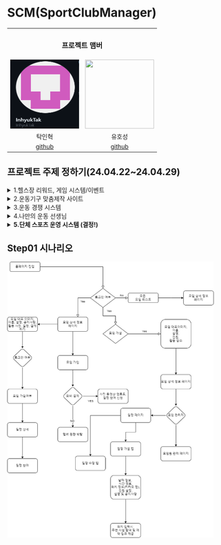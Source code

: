 # SCM(SportClubManager)

<table style="border: 2px;" align="center">
  <tr>
    <th colspan="2" align="center"><h3>프로젝트 맴버</h3></th>
  </tr><tr>
    <td> <img src="img\img1.PNG" width="160" height="160"></td>
    <td> <img src="img\img2.jpg" width="160" height="160"> </td>
  </tr><tr>
    <td align="center"> 탁인혁 </td>
    <td align="center"> 유호성 </td>
  </tr><tr>
    <td align="center"> <a href="https://github.com/InhyukTak">github</a></td>
    <td align="center"> <a href="https://github.com/jang-guan-hoho">github</a> </td>
  </tr>
</table>

## 프로젝트 주제 정하기(24.04.22~24.04.29)
<details>
<summary>1.헬스장 리워드, 게임 시스템/이벤트</summary>
<div markdown="1">
    
    1. 아이디어는 무엇이고, 무엇을 만들고자 하는가? 
    
    a : 운동 기구 사용 현황 및 사용 시간 확인, 헬스장에 가는 동기를 부여하기 위해 돌림판, 사다리타기 등의 간단한 게임(이를 수행했을 경우의 보상과 수행하지 않았을 경우의 벌칙 존재)
    
    운동기간에 따른 리워딩 시스템( 락커, 운동복, 헬스장 이용권 할인 또는 헬스장 자체 제품 할인 등)
    
    운동영상을 보여주는 것도 좋지만 운동을 하도록 마음먹게 다이어트 성공 영상을 보여주는것도 좋아보인다
    
    
    2. 목표 시장과 고객은?
    
    헬스장 사용자, 운동에 관심있어하는 사용자
    
    
     
    3. 기존에 유사한 서비스, 제품은? 그것들의 문제점은? 
    
    헬스장 전용 어플, 운동 기록 어플 : 헬스장 전용 어플은 기구별로 사용자를 기록하지 않고 헬스장을 이용하고 있는 인원만 체크해준다, 운동 기록 어플은 운동을 수행하면 기록이 되는데 이는 유용한 기능이지만 운동을 처음 접하는 사용자에게는 운동하는 행위 자체가 장벽이 될 수 있다.

    
    4. 기존의 서비스와 차이점은 무엇인가? 
    
    본 서비스는 기존의 서비스와 다르게 기존의 회원을 유지하는것에 목표가 있는것이 아니라 운동에 이제 막 관심이 있어하는 유저  또는 운동의 필요성을 느끼는 유저를 목표로하여 간단한 게임을 통하여 헬스장에 가는 동기를 부여하고 리워딩 시스템을 통하여 계속해서 헬스장에 다니도록 유도한다.
    
    
    5. 프로젝트 추진 과정에서 위험 요소는 무엇인가? 
    
    너무 간단한 프로젝트가 될 수 있다. 새로운 아이디어가 아닐 수 있다. 
    
    
    6. 프로젝트가 성공적으로 마무리된다면 어떠한 성과를 기대할 수 있는가? 
    
    실제 헬스장 시스템을 개발하는 것과 비슷하므로 해당 경험을 쌓을 수 있다.
    
    
    7. 두 명이서 1달 이내에 개발할 수 있는가? 
    
    가능해 보인다.
    
    
    8. 마감 2주 전(5월10일)까지는 무엇을 개발할 것인가? 최종 마감일(5월24일)까지는 무엇을 개발할 것인가? 
    
    2주전까지는 기능 구현을 완료하는것을 목표로하고 최종 컨텐츠를 풍성하게 할 것이다.
    
    
    9. 마감 이후에 이 프로젝트를 어떻게 발전시킬 수 있는가?
    
    사용자들이 흥미를 느끼는 포인트를 데이터를 통해 알 수 있을것이라 기대하기 때문에 해당 부분을 보안할 수 있을 것이다.
</div>
</details>

<details>
<summary>2.운동기구 맞춤제작 사이트</summary>
<div markdown="1">
    
    1. 아이디어는 무엇이고, 무엇을 만들고자 하는가? 
    
    a : 운동 매니아 층을 타겟으로 하는 시스템, 자기가 원하는 기능이 포함된 자신만의 커스텀 운동기구를 요청하면 기술자들이 요구사항에 맞는 운동기구를 제작하여 보내는 사이트
    
    
    2. 목표 시장과 고객은?
    
    운동 매니아
    
    
     
    3. 기존에 유사한 서비스, 제품은? 그것들의 문제점은? 
    
    클라우드 펀딩 시스템, 사기

    
    4. 기존의 서비스와 차이점은 무엇인가? 
    
    클라우드 펀딩은 다수가 돈을 모아 제작자를 후원하는 경향이 있다면 이것은 1대1로 개인 맞춤형 서비스이다,
    
    
    5. 프로젝트 추진 과정에서 위험 요소는 무엇인가? 
    
    기술자을 모집하는데 어려움이 있다.
    
    
    6. 프로젝트가 성공적으로 마무리된다면 어떠한 성과를 기대할 수 있는가? 
    
    운동 용품의 프리미엄 시장 개척
    
    
    7. 두 명이서 1달 이내에 개발할 수 있는가? 
    
    기본 기능은 가능해보인다.
    
    
    8. 마감 2주 전(5월10일)까지는 무엇을 개발할 것인가? 최종 마감일(5월24일)까지는 무엇을 개발할 것인가? 
    
    2주전까지는 기능 구현을 완료하는것을 목표로하고 최종 컨텐츠를 풍성하게 할 것이다.
    
    
    9. 마감 이후에 이 프로젝트를 어떻게 발전시킬 수 있는가?
    
    우수한 작품들은 대량 생산하는 식으로 자체 브랜드 화를 진행시킬수 있을 것이다.
</div>
</details>
<details>
<summary>3.운동 경쟁 시스템</summary>
<div markdown="1">
    
    1. 아이디어는 무엇이고, 무엇을 만들고자 하는가? 
    
    a : 같은 운동을 하는 사람들이 운동 시간, 기간을 기록하는 방을 만들고 그 내부에서  운동을 가장 많이하는 사람을 뽑는 시스템
    
    
    2. 목표 시장과 고객은?
    
       운동을 꾸준히 하고자 하는 사람들, 동기부여가 필요한 사람들
    
    
     
    3. 기존에 유사한 서비스, 제품은? 그것들의 문제점은? 
    
    열품타, 공부를 위한 시스템이지만 매우 유사하다, 어플을 사용하는데 성취감이 부족하다
    
    4. 기존의 서비스와 차이점은 무엇인가? 
    
    성취감을 극대화 하기 위해 공부량이 가장 많은 사람에게 권한 및 보상을 부여한다
    
    5. 프로젝트 추진 과정에서 위험 요소는 무엇인가? 
    
    너무 간단한 프로젝트가 될 수 있다. 새로운 아이디어가 아닐 수 있다. 
    
    
    6. 프로젝트가 성공적으로 마무리된다면 어떠한 성과를 기대할 수 있는가? 
    
    다양한 경험
    
    
    7. 두 명이서 1달 이내에 개발할 수 있는가? 
    
    가능해 보인다.
    
    
    8. 마감 2주 전(5월10일)까지는 무엇을 개발할 것인가? 최종 마감일(5월24일)까지는 무엇을 개발할 것인가? 
    
    2주전까지는 기능 구현을 완료하는것을 목표로하고 최종 컨텐츠를 풍성하게 할 것이다.
    
    
    9. 마감 이후에 이 프로젝트를 어떻게 발전시킬 수 있는가?
    
    사용자들이 흥미를 느끼는 포인트를 데이터를 통해 알 수 있을것이라 기대하기 때문에 해당 부분을 보안할 수 있을 것이다.
</div>
</details>
<details>
<summary>4.나만의 운동 선생님</summary>
<div markdown="1">
    
    1. 아이디어는 무엇이고, 무엇을 만들고자 하는가? 
    
    a : 운동을 가르쳐줄 능력이 있는 사람들이 본인의 흥미를 위해 주변에 해당 운동을 배우거나 즐기고 싶은 사람을 모집하여 모임을 형성하는 시스템
    
    
    2. 목표 시장과 고객은?
    
    운동을 타인과 같이 즐기고 싶은사람
    
    
     
    3. 기존에 유사한 서비스, 제품은? 그것들의 문제점은? 
    
    많이 존재한다, 비슷하다
    
    4. 기존의 서비스와 차이점은 무엇인가? 
    
    큰 차이점 없음
    
    5. 프로젝트 추진 과정에서 위험 요소는 무엇인가? 
    
    기존의 시스템들과 너무 유사하다
    
    6. 프로젝트가 성공적으로 마무리된다면 어떠한 성과를 기대할 수 있는가? 
    
    위치기반 서비스를 이용하는 프로젝트이므로 관련된 경험을 쌓을 수 있다.
    
    
    7. 두 명이서 1달 이내에 개발할 수 있는가? 
    
    가능해 보인다.
    
    
    8. 마감 2주 전(5월10일)까지는 무엇을 개발할 것인가? 최종 마감일(5월24일)까지는 무엇을 개발할 것인가? 
    
    2주전까지는 기능 구현을 완료하는것을 목표로하고 최종 컨텐츠를 풍성하게 할 것이다.
    
    
    9. 마감 이후에 이 프로젝트를 어떻게 발전시킬 수 있는가?
    
    사용자들이 흥미를 느끼는 포인트를 데이터를 통해 알 수 있을것이라 기대하기 때문에 해당 부분을 보안할 수 있을 것이다.
</div>
</details>

<details>
<summary><strong>5.단체 스포츠 운영 시스템 (결정!)</strong></summary>
<div markdown="1">
    
    1. 아이디어는 무엇이고, 무엇을 만들고자 하는가? 
    
    a : 사회인 야구단, 조기축구회 등 동호회 규모의 스포츠모임의 운영을 보조하는 시스템, 주로 회계, 일정 관리, 예약, 단체 구매 등의 업무를 보조하고자 한다. 
    
    
    2. 목표 시장과 고객은?
    
    운동 모임 
    
    
     
    3. 기존에 유사한 서비스, 제품은? 그것들의 문제점은? 
    
    가계부 서비스
    
    4. 기존의 서비스와 차이점은 무엇인가? 
    
    특정한 종목에 집중하기 때문에 더 세밀한 보조가 가능할 것이다.
    
    5. 프로젝트 추진 과정에서 위험 요소는 무엇인가? 
    
    기존에 많이 이용하는 SNS 서비스와의 연동 여부, 결제 등의 사항에서 에로 사항이 존재한다. 
    
    
    6. 프로젝트가 성공적으로 마무리된다면 어떠한 성과를 기대할 수 있는가? 
    
    API를 사용하는데 능숙해지고 금융 등 다양한 분야에서의 경험이 생길 것이다.
    
    
    7. 두 명이서 1달 이내에 개발할 수 있는가? 
    
    특정한 기능만을 목표로 한다면 가능해 보인다.
    
    
    8. 마감 2주 전(5월10일)까지는 무엇을 개발할 것인가? 최종 마감일(5월24일)까지는 무엇을 개발할 것인가? 
    
    2주전까지는 기능 구현을 완료하는것을 목표로하고 최종 컨텐츠를 풍성하게 할 것이다.
    
    
    9. 마감 이후에 이 프로젝트를 어떻게 발전시킬 수 있는가?
    
    만약 만족스럽고 성공적으로 마무리가 된다면 기업의 사이트 프로젝트 정도로 발전시킬 수 있을것이다.
</div>
</details>


## Step01 시나리오
<img src="projectImage\UserScenario.png" width="480" height="640">
